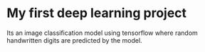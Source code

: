# My first deep learning project
Its an image classification model using tensorflow where random handwritten digits are predicted by the model.
